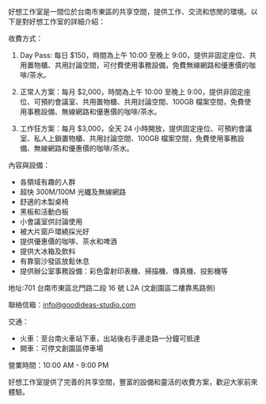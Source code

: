 好想工作室是一間位於台南市東區的共享空間，提供工作、交流和悠閒的環境。以下是對好想工作室的詳細介紹：

收費方式：
1. Day Pass: 每日 $150，時間為上午 10:00 至晚上 9:00，提供非固定座位、共用置物櫃、共用討論空間，可付費使用事務設備，免費無線網路和優惠價的咖啡/茶水。

2. 正常人方案：每月 $2,000，時間為上午 10:00 至晚上 9:00，提供非固定座位、可預約會議室、共用置物櫃、共用討論空間、100GB 檔案空間，免費使用事務設備、無線網路和優惠價的咖啡/茶水。

3. 工作狂方案：每月 $3,000，全天 24 小時開放，提供固定座位、可預約會議室、私人上鎖置物櫃、共用討論空間、100GB 檔案空間，免費使用事務設備、無線網路和優惠價的咖啡/茶水。

內容與設備：
- 各領域有趣的人群
- 超快 300M/100M 光纖及無線網路 
- 舒適的木製桌椅
- 黑板和活動白板
- 小會議室供討論使用
- 被大片窗戶環繞採光好
- 提供優惠價的咖啡、茶水和啤酒
- 提供大冰箱及飲料
- 有靠窗沙發區放鬆休息
- 提供辦公室事務設備：彩色雷射印表機、掃描機、傳真機、投影機等

地址:701 台南市東區北門路二段 16 號 L2A (文創園區二樓靠馬路側)

聯絡信箱：info@goodideas-studio.com

交通：
- 火車：至台南火車站下車，出站後右手邊走路一分鐘可抵達
- 開車：可停文創園區停車場

營業時間：10:00 AM - 9:00 PM

好想工作室提供了完善的共享空間，豐富的設備和靈活的收費方案，歡迎大家前來體驗。